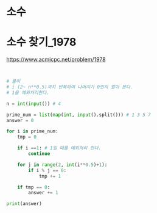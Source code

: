# 소수
# 소수 찾기_1978
https://www.acmicpc.net/problem/1978
``` python


# 풀이
# i (2~ n**0.5)까지 반복하여 나머지가 0인지 알아 본다.
# 1을 예외처리한다.

n = int(input()) # 4

prime_num = list(map(int, input().split())) # 1 3 5 7
answer = 0

for i in prime_num:
    tmp = 0

    if i ==1: # 1일 때를 예외처리 한다.
        continue

    for j in range(2, int(i**0.5)+1):
        if i % j == 0:
            tmp += 1

    if tmp == 0:
        answer += 1

print(answer)






```
